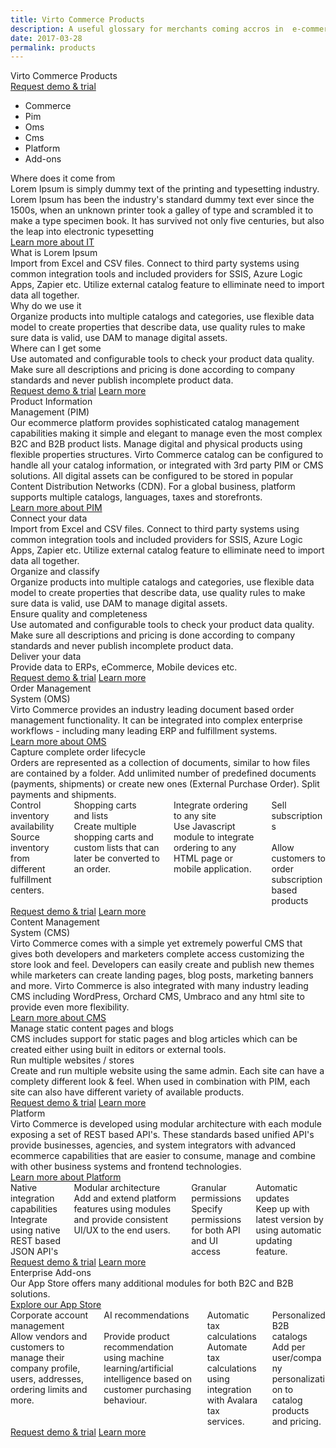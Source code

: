 ```yaml
---
title: Virto Commerce Products
description: A useful glossary for merchants coming accros in  e-commerce-related acticles and documents, as well as additional clarifications on certain common words and phrases
date: 2017-03-28
permalink: products
---
```

<div class="vc-products">
	<div class="bg-banner">
		<div class="banner-inner responsive">
			<div class="banner-t">Virto Commerce Products</div>
			<a href="/try-now" class="button fill">Request demo & trial</a>
		</div>
	</div>
	<ul class="menu __responsive">
		<li class="menu-item">
			<a class="button striped menu-link" ng-click="scrollTo('commerce')" style="cursor: pointer;">Commerce</a>
		</li>
		<li class="menu-item">
			<a class="button striped menu-link" ng-click="scrollTo('pim')" style="cursor: pointer;">Pim</a>
		</li>
		<li class="menu-item">
			<a class="button striped menu-link" ng-click="scrollTo('oms')" style="cursor: pointer;">Oms</a>
		</li>
		<li class="menu-item">
			<a class="button striped menu-link" ng-click="scrollTo('cms')" style="cursor: pointer;">Cms</a>
		</li>
		<li class="menu-item">
			<a class="button striped menu-link" ng-click="scrollTo('platform')" style="cursor: pointer;">Platform</a>
		</li>
		<li class="menu-item">
			<a class="button striped menu-link" ng-click="scrollTo('addons')" style="cursor: pointer;">Add-ons</a>
		</li>
	</ul>
	<section data-name="section" id="commerce">
		<div class="section-inner responsive">
			<div class="section-cnt">
				<div class="section-info">
					<div class="section-t">Where does it come from</div>
					<div class="section-descr">
						Lorem Ipsum is simply dummy text of the printing and typesetting industry. Lorem Ipsum has been the industry's standard dummy text ever since the 1500s, when an unknown printer took a galley of type and scrambled it to make a type specimen book. It has survived not only five centuries, but also the leap into electronic typesetting
					</div>
					<a href="#" class="section-more">Learn more about IT</a>
					<img src="commerce-icon.png" alt="" class="section-ico">
				</div>
				<div class="section-main">
					<img src="commerce-1.png" alt="" class="section-ico">
					<div class="section-sub">What is Lorem Ipsum</div>
					<div class="section-descr">
						Import from Excel and CSV files. Connect to third party systems using common integration tools and included providers for SSIS, Azure Logic Apps, Zapier etc. Utilize external catalog feature to elliminate need to import data all together.
					</div>
					<img src="commerce-2.png" alt="" class="section-ico">
					<div class="section-sub">Why do we use it</div>
					<div class="section-descr">
						Organize products into multiple catalogs and categories, use flexible data model to create properties that describe data, use quality rules to make sure data is valid, use DAM to manage digital assets.
					</div>
					<img src="commerce-3.png" alt="" class="section-ico">
					<div class="section-sub">Where can I get some</div>
					<div class="section-descr">
						Use automated and configurable tools to check your product data quality. Make sure all descriptions and pricing is done according to company standards and never publish incomplete product data.
					</div>
					<div class="section-actions">
						<a href="#" class="button fill">Request demo & trial</a>
						<a href="#" class="button striped">Learn more</a>
					</div>
				</div>
			</div>
		</div>
	</section>
	<section data-name="section" id="pim">
		<div class="section-inner responsive">
			<div class="section-cnt">
				<div class="section-info">
					<div class="section-t">Product Information <br>Management (PIM)</div>
					<div class="section-descr">
						Our ecommerce platform provides sophisticated catalog management capabilities making it simple and elegant to manage even the most complex B2C and B2B product lists. Manage digital and physical products using flexible properties structures. Virto Commerce catalog can be configured to handle all your catalog information, or integrated with 3rd party PIM or CMS solutions. All digital assets can be configured to be stored in popular Content Distribution Networks (CDN). For a global business, platform supports multiple catalogs, languages, taxes and storefronts.
					</div>
					<a href="#" class="section-more">Learn more about PIM</a>
					<img src="pim-icon.png" alt="" class="section-ico">
				</div>
				<div class="section-main">
					<img src="pim-1.png" alt="" class="section-ico">
					<div class="section-sub">Connect your data</div>
					<div class="section-descr">
						Import from Excel and CSV files. Connect to third party systems using common integration tools and included providers for SSIS, Azure Logic Apps, Zapier etc. Utilize external catalog feature to elliminate need to import data all together.
					</div>
					<img src="pim-2.png" alt="" class="section-ico">
					<div class="section-sub">Organize and classify</div>
					<div class="section-descr">
						Organize products into multiple catalogs and categories, use flexible data model to create properties that describe data, use quality rules to make sure data is valid, use DAM to manage digital assets.
					</div>
					<img src="pim-3.png" alt="" class="section-ico">
					<div class="section-sub">Ensure quality and completeness</div>
					<div class="section-descr">
						Use automated and configurable tools to check your product data quality. Make sure all descriptions and pricing is done according to company standards and never publish incomplete product data.
					</div>
					<img src="pim-4.png" alt="" class="section-ico">
					<div class="section-sub">Deliver your data</div>
					<div class="section-descr">
						Provide data to ERPs, eCommerce, Mobile devices etc.
					</div>
					<div class="section-actions">
						<a href="#" class="button fill">Request demo & trial</a>
						<a href="#" class="button striped">Learn more</a>
					</div>
				</div>
			</div>
		</div>
	</section>
	<section data-name="section" id="oms">
		<div class="section-inner responsive">
			<div class="section-cnt">
				<div class="section-info">
					<div class="section-t">Order Management <br>System (OMS)</div>
					<div class="section-descr">
						Virto Commerce provides an industry leading document based order management functionality. It can be integrated into complex enterprise workflows - including many leading ERP and fulfillment systems.
					</div>
					<a href="#" class="section-more">Learn more about OMS</a>
					<img src="oms-icon.png" alt="" class="section-ico">
				</div>
				<div class="section-main">
					<img src="oms-1.png" alt="" class="section-ico">
					<div class="section-sub">Capture complete order lifecycle</div>
					<div class="section-descr">
						Orders are represented as a collection of documents, similar to how files are contained by a folder. Add unlimited number of predefined documents (payments, shipments) or create new ones (External Purchase Order). Split payments and shipments.
					</div>
					<div class="columns">
						<div class="column">
							<img src="oms-2.png" alt="" class="section-ico">
							<div class="section-sub">Control inventory <br>availability</div>
							<div class="section-descr">
								Source inventory from different fulfillment centers.
							</div>
						</div>
						<div class="column">
							<img src="oms-3.png" alt="" class="section-ico">
							<div class="section-sub">Shopping carts <br>and lists</div>
							<div class="section-descr">
								Create multiple shopping carts and custom lists that can later be converted to an order.
							</div>
						</div>
						<div class="column">
							<img src="oms-4.png" alt="" class="section-ico">
							<div class="section-sub">Integrate ordering <br>to any site</div>
							<div class="section-descr">
								Use Javascript module to integrate ordering to any HTML page or mobile application.
							</div>
						</div>
						<div class="column">
							<img src="oms-5.png" alt="" class="section-ico">
							<div class="section-sub">Sell subscriptions <br><br></div>
							<div class="section-descr">
								Allow customers to order subscription based products
							</div>
						</div>
					</div>
					<div class="section-actions">
						<a href="#" class="button fill">Request demo & trial</a>
						<a href="#" class="button striped">Learn more</a>
					</div>
				</div>
			</div>
		</div>
	</section>
	<section data-name="section" id="cms">
		<div class="section-inner responsive">
			<div class="section-cnt">
				<div class="section-info">
					<div class="section-t">Content Management <br>System (CMS)</div>
					<div class="section-descr">
						Virto Commerce comes with a simple yet extremely powerful CMS that gives both developers and marketers complete access customizing the store look and feel. Developers can easily create and publish new themes while marketers can create landing pages, blog posts, marketing banners and more. Virto Commerce is also integrated with many industry leading CMS including WordPress, Orchard CMS, Umbraco and any html site to provide even more flexibility.
					</div>
					<a href="#" class="section-more">Learn more about CMS</a>
					<img src="cms-icon.png" alt="" class="section-ico">
				</div>
				<div class="section-main">
					<img src="cms-1.png" alt="" class="section-ico">
					<div class="section-sub">Manage static content pages and blogs</div>
					<div class="section-descr">
						CMS includes support for static pages and blog articles which can be created either using built in editors or external tools.
					</div>
					<img src="cms-2.png" alt="" class="section-ico">
					<div class="section-sub">Run multiple websites / stores</div>
					<div class="section-descr">
						Create and run multiple website using the same admin. Each site can have a complety different look & feel. When used in combination with PIM, each site can also have different variety of available products.
					</div>
					<div class="section-actions">
						<a href="#" class="button fill">Request demo & trial</a>
						<a href="#" class="button striped">Learn more</a>
					</div>
				</div>
			</div>
		</div>
	</section>
	<section data-name="section" id="platform">
		<div class="section-inner responsive">
			<div class="section-cnt">
				<div class="section-info">
					<div class="section-t">Platform</div>
					<div class="section-descr">
						Virto Commerce is developed using modular architecture with each module exposing a set of REST based API's. These standards based unified API's provide businesses, agencies, and system integrators with advanced ecommerce capabilities that are easier to consume, manage and combine with other business systems and frontend technologies.
					</div>
					<a href="#" class="section-more">Learn more about Platform</a>
					<img src="platform-icon.png" alt="" class="section-ico">
				</div>
				<div class="section-main">
					<div class="columns">
						<div class="column">
							<img src="platform-1.png" alt="" class="section-ico">
							<div class="section-sub">Native integration <br>capabilities</div>
							<div class="section-descr">
								Integrate using native REST based JSON API's
							</div>
						</div>
						<div class="column">
							<img src="platform-2.png" alt="" class="section-ico">
							<div class="section-sub">Modular architecture</div>
							<div class="section-descr">
								Add and extend platform features using modules and provide consistent UI/UX to the end users.
							</div>
						</div>
						<div class="column">
							<img src="platform-3.png" alt="" class="section-ico">
							<div class="section-sub">Granular permissions</div>
							<div class="section-descr">
								Specify permissions for both API and UI access
							</div>
						</div>
						<div class="column">
							<img src="platform-4.png" alt="" class="section-ico">
							<div class="section-sub">Automatic updates</div>
							<div class="section-descr">
								Keep up with latest version by using automatic updating feature.
							</div>
						</div>
					</div>
					<div class="section-actions">
						<a href="#" class="button fill">Request demo & trial</a>
						<a href="#" class="button striped">Learn more</a>
					</div>
				</div>
			</div>
		</div>
	</section>
	<section data-name="section" id="addons">
		<div class="section-inner responsive">
			<div class="section-cnt">
				<div class="section-info">
					<div class="section-t">Enterprise Add-ons</div>
					<div class="section-descr">
						Our App Store offers many additional modules for both B2C and B2B solutions.
					</div>
					<a href="#" class="section-more">Explore our App Store</a>
					<img src="addons-icon.png" alt="" class="section-ico">
				</div>
				<div class="section-main">
					<div class="columns">
						<div class="column">
							<img src="addons-1.png" alt="" class="section-ico">
							<div class="section-sub">Corporate account <br>management</div>
							<div class="section-descr">
								Allow vendors and customers to manage their company profile, users, addresses, ordering limits and more.
							</div>
						</div>
						<div class="column">
							<img src="addons-2.png" alt="" class="section-ico">
							<div class="section-sub">AI recommendations <br><br></div>
							<div class="section-descr">
								Provide product recommendation using machine learning/artificial intelligence based on customer purchasing behaviour.
							</div>
						</div>
						<div class="column">
							<img src="addons-3.png" alt="" class="section-ico">
							<div class="section-sub">Automatic tax <br>calculations</div>
							<div class="section-descr">
								Automate tax calculations using integration with Avalara tax services.
							</div>
						</div>
						<div class="column">
							<img src="addons-4.png" alt="" class="section-ico">
							<div class="section-sub">Personalized B2B <br>catalogs</div>
							<div class="section-descr">
								Add per user/company personalization to catalog products and pricing.
							</div>
						</div>
					</div>
					<div class="section-actions">
						<a href="#" class="button fill">Request demo & trial</a>
						<a href="#" class="button striped">Learn more</a>
					</div>
				</div>
			</div>
		</div>
	</section>
</div>
